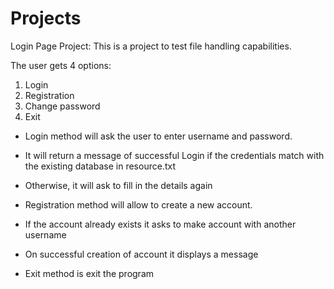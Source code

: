 # Projects

Login Page Project: This is a project to test file handling capabilities.

The user gets 4 options:
1. Login
2. Registration
3. Change password
4. Exit

* Login method will ask the user to enter username and password.
* It will return a message of successful Login if the credentials match with the existing database in resource.txt
* Otherwise, it will ask to fill in the details again

* Registration method will allow to create a new account.
* If the account already exists it asks to make account with another username
* On successful creation of account it displays a message

* Exit method is exit the program
